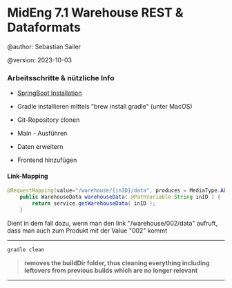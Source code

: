 # MidEng 7.1 Warehouse REST & Dataformats

@author: Sebastian Sailer

@version: 2023-10-03

### Arbeitsschritte & nützliche Info

- [SpringBoot Installation](https://start.spring.io/)

- Gradle installieren mittels "brew install gradle" (unter MacOS)

- Git-Repository clonen

- Main - Ausführen

- Daten erweitern

- Frontend hinzufügen

#### Link-Mapping

```java
@RequestMapping(value="/warehouse/{inID}/data", produces = MediaType.APPLICATION_JSON_VALUE)
    public WarehouseData warehouseData( @PathVariable String inID ) {
        return service.getWarehouseData( inID );
    }
```

Dient in dem fall dazu, wenn man den link "/warehouse/002/data" aufruft, dass man auch zum Produkt mit der Value "002" kommt

---

```bash
gradle clean
```

> **removes the buildDir folder, thus cleaning everything including leftovers from previous builds which are no longer relevant**

---
